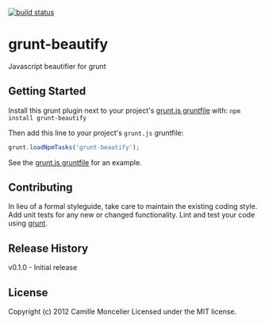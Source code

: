 [![build status](https://secure.travis-ci.org/pix/grunt-beautify.png)](http://travis-ci.org/pix/grunt-beautify)
# grunt-beautify

Javascript beautifier for grunt

## Getting Started
Install this grunt plugin next to your project's [grunt.js gruntfile][getting_started] with: `npm install grunt-beautify`

Then add this line to your project's `grunt.js` gruntfile:

```javascript
grunt.loadNpmTasks('grunt-beautify');
```

See the [grunt.js gruntfile](/pix/grunt-beautify/blob/master/grunt.js) for an example.

[grunt]: https://github.com/cowboy/grunt
[getting_started]: https://github.com/cowboy/grunt/blob/master/docs/getting_started.md


## Contributing
In lieu of a formal styleguide, take care to maintain the existing coding style. Add unit tests for any new or changed functionality. Lint and test your code using [grunt][grunt].

## Release History
v0.1.0
	- Initial release

## License
Copyright (c) 2012 Camille Moncelier
Licensed under the MIT license.
